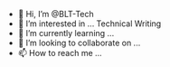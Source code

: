 - 👋 Hi, I’m @BLT-Tech
- 👀 I’m interested in ... Technical Writing
- 🌱 I’m currently learning ...
- 💞️ I’m looking to collaborate on ...
- 📫 How to reach me ...

<!---
BLT-Tech/BLT-Tech is a ✨ special ✨ repository because its `README.md` (this file) appears on your GitHub profile.
You can click the Preview link to take a look at your changes.
--->
